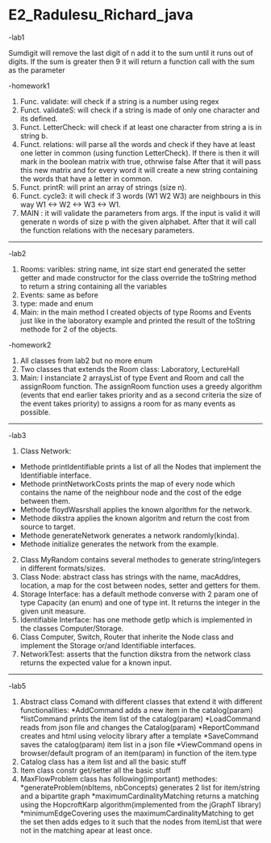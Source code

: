 # E2_Radulesu_Richard_java
-lab1

Sumdigit will remove the last digit of n add it to the sum until it runs out of digits.
If the sum is greater then 9 it will return a function call with the sum as the parameter

-homework1

1) Func. validate: will check if a string is a number using regex
2) Funct. validateS: will check if a string is made of only one character and its defined.
3) Funct. LetterCheck: will check if at least one character from string a is in string b.
4) Funct. relations: will parse all the words and check if they have at least one letter in common (using function LetterCheck).
If there is then it will mark in the boolean matrix with true, othrwise false
After that it will pass this new matrix and for every word it will create a new string containing the words that have a letter in common.
5) Funct. printR: will print an array of strings (size n).
6) Funct. cycle3: it will check if 3 words (W1 W2 W3) are neighbours in this way W1 <-> W2 <-> W3 <-> W1.
7) MAIN :  it will validate the parameters from args. If the input is valid it will generate n words of size p with the given alphabet.
After that it will call the function relations with the necesary parameters.
----------------------------------------------------------------------------------------------------------------------------------------------------------

-lab2

1) Rooms: varibles: string name, int size start end 
generated the setter getter and made constructor for the class 
override the toString method to return a string containing all the variables
2) Events: same as before
3) type: made and enum
4) Main: in the main method I created objects of type Rooms and Events just like in the laboratory example and printed the result of the toString methode for 2 of the objects.

-homework2
1) All classes from lab2 but no more enum
2) Two classes that extends the Room class: Laboratory, LectureHall
3) Main: I instanciate 2 arraysList of type Event and Room and call the assignRoom function. The assignRoom function uses a greedy algorithm (events that end earlier takes priority and as a second criteria the size of the event takes priority) to assigns a room for as many events as possible.
----------------------------------------------------------------------------------------------------------------------------------------------------------

-lab3
1) Class Network:
* Methode printIdentifiable prints a list of all the Nodes that implement the Identifiable interface.
* Methode printNetworkCosts prints the map of every node which contains the name of the neighbour node and the cost of the edge between them.
* Methode floydWasrshall applies the known algorithm for the network.
* Methode dikstra applies the known algoritm and return the cost from source to target.
* Methode generateNetwork generates a network randomly(kinda).
* Methode initialize generates the network from the example.
2) Class MyRandom contains several methodes to generate string/integers in different formats/sizes.
3) Class Node: abstract class has strings with the name, macAddres, location, a map for the cost between nodes, setter and getters for them.
4) Storage Interface: has a default methode converse with 2 param one of type Capacity (an enum) and one of type int. It returns the integer in the given unit measure.
5) Identifiable Interface: has one methode getIp which is implemented in the classes Computer/Storage.
6) Class Computer, Switch, Router that inherite the Node class and implement the Storage or/and Identifiable interfaces.
7) NetworkTest: asserts that the function dikstra from the network class returns the expected value for a known input.
----------------------------------------------------------------------------------------------------------------------------------------------------------

 -lab5
 1) Abstract class Comand with different classes that extend it with different functionalities:
 *AddCommand adds a new item in the catalog(param)
 *listCommand prints the item list of the catalog(param)
 *LoadCommand reads from json file and changes the Catalog(param)
 *ReportCommand creates and html using velocity library after a template
 *SaveCommand saves the catalog(param) item list in a json file
 *ViewCommand opens in browser/default program of an item(param) in function of the item.type
 2) Catalog class has a item list and all the basic stuff
 3) Item class constr get/setter all the basic stuff
 4) MaxFlowProblem class has following(important) methodes:
 *generateProblem(nbItems, nbConcepts) generates 2 list for item/string and a bipartite graph
 *maximumCardinalityMatching returns a matching using the HopcroftKarp algorithm(implemented from the jGraphT library) 
 *minimumEdgeCovering uses the maximumCardinalityMatching to get the set then adds edges to it such that the nodes from itemList that were not in the matching apear at least once.
 
 
